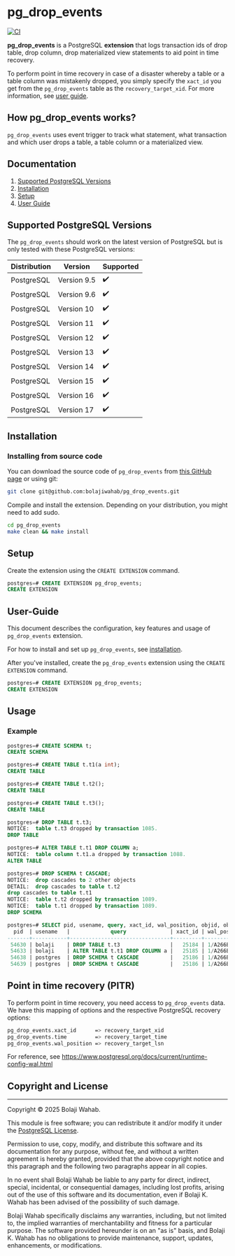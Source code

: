 # pg_drop_events

[![CI](https://github.com/bolajiwahab/pg_drop_events/actions/workflows/ci.yml/badge.svg)](https://github.com/bolajiwahab/pg_drop_events/actions/workflows/ci.yml)

**pg_drop_events** is a PostgreSQL **extension** that logs transaction ids of drop table, drop column, drop materialized view statements to aid point in time recovery.

To perform point in time recovery in case of a disaster whereby a table or a table column was mistakenly dropped, you simply specify the `xact_id` you get from the `pg_drop_events` table as the `recovery_target_xid`. For more information, see [user guide](#user-guide).

## How pg_drop_events works?

`pg_drop_events` uses event trigger to track what statement, what transaction and which user drops a table, a table column or a materialized view.

## Documentation

1. [Supported PostgreSQL Versions](#supported-postgresql-versions)
2. [Installation](#installation)
3. [Setup](#setup)
4. [User Guide](#user-guide)

## Supported PostgreSQL Versions

The ``pg_drop_events`` should work on the latest version of PostgreSQL but is only tested with these PostgreSQL versions:

| Distribution            |  Version       | Supported          |
| ------------------------|----------------|--------------------|
| PostgreSQL              | Version 9.5    | :heavy_check_mark: |
| PostgreSQL              | Version 9.6    | :heavy_check_mark: |
| PostgreSQL              | Version 10     | :heavy_check_mark: |
| PostgreSQL              | Version 11     | :heavy_check_mark: |
| PostgreSQL              | Version 12     | :heavy_check_mark: |
| PostgreSQL              | Version 13     | :heavy_check_mark: |
| PostgreSQL              | Version 14     | :heavy_check_mark: |
| PostgreSQL              | Version 15     | :heavy_check_mark: |
| PostgreSQL              | Version 16     | :heavy_check_mark: |
| PostgreSQL              | Version 17     | :heavy_check_mark: |

## Installation

### Installing from source code

You can download the source code of ``pg_drop_events`` from [this GitHub page](github.com:bolajiwahab/pg_drop_events.git) or using git:

```sh
git clone git@github.com:bolajiwahab/pg_drop_events.git
```

Compile and install the extension. Depending on your distribution, you might need to add sudo.

```sh
cd pg_drop_events
make clean && make install
```

## Setup

Create the extension using the ``CREATE EXTENSION`` command.

```sql
postgres=# CREATE EXTENSION pg_drop_events;
CREATE EXTENSION
```

## User-Guide

This document describes the configuration, key features and usage of ``pg_drop_events`` extension.

For how to install and set up ``pg_drop_events``, see [installation](#installation).

After you've installed, create the ``pg_drop_events`` extension using the ``CREATE EXTENSION`` command.

```sql
postgres=# CREATE EXTENSION pg_drop_events;
CREATE EXTENSION
```

## Usage

### Example

```sql
postgres=# CREATE SCHEMA t;
CREATE SCHEMA

postgres=# CREATE TABLE t.t1(a int);
CREATE TABLE

postgres=# CREATE TABLE t.t2();
CREATE TABLE

postgres=# CREATE TABLE t.t3();
CREATE TABLE

postgres=# DROP TABLE t.t3;
NOTICE:  table t.t3 dropped by transaction 1085.
DROP TABLE

postgres=# ALTER TABLE t.t1 DROP COLUMN a;
NOTICE:  table column t.t1.a dropped by transaction 1088.
ALTER TABLE

postgres=# DROP SCHEMA t CASCADE;
NOTICE:  drop cascades to 2 other objects
DETAIL:  drop cascades to table t.t2
drop cascades to table t.t1
NOTICE:  table t.t2 dropped by transaction 1089.
NOTICE:  table t.t1 dropped by transaction 1089.
DROP SCHEMA

postgres=# SELECT pid, usename, query, xact_id, wal_position, objid, object_name, object_type, xact_time FROM pg_drop_events;
  pid  | usename   |             query              | xact_id | wal_position | objid | object_name | object_type  |             xact_time
-------+-----------+--------------------------------+---------+--------------+-------+-------------+--------------+-------------------------------
 54630 | bolaji    | DROP TABLE t.t3                |   25184 | 1/A266B090   | 51293 | t.t3        | table        | 2022-05-04 17:16:32.913969+00
 54633 | bolaji    | ALTER TABLE t.t1 DROP COLUMN a |   25185 | 1/A266BBF8   | 51287 | t.t1.a      | table column | 2022-05-04 17:16:39.033796+00
 54638 | postgres  | DROP SCHEMA t CASCADE          |   25186 | 1/A266BEC0   | 51287 | t.t1        | table        | 2022-05-04 17:16:56.094366+00
 54639 | postgres  | DROP SCHEMA t CASCADE          |   25186 | 1/A266BEC0   | 51290 | t.t2        | table        | 2022-05-04 17:16:56.094366+00

````

## Point in time recovery (PITR)

To perform point in time recovery, you need access to `pg_drop_events` data.
We have this mapping of options and the respective PostgreSQL recovery options:

```bash
pg_drop_events.xact_id      => recovery_target_xid
pg_drop_events.time         => recovery_target_time
pg_drop_events.wal_position => recovery_target_lsn

```

For reference, see <https://www.postgresql.org/docs/current/runtime-config-wal.html>

## Copyright and License

------------------------

Copyright © 2025 Bolaji Wahab.

This module is free software; you can redistribute it and/or modify it under the [PostgreSQL License](http://www.opensource.org/licenses/postgresql).

Permission to use, copy, modify, and distribute this software and its documentation for any purpose, without fee, and without a written agreement is hereby granted, provided that the above copyright notice and this paragraph and the following two paragraphs appear in all copies.

In no event shall Bolaji Wahab be liable to any party for direct, indirect, special, incidental, or consequential damages, including lost profits, arising out of the use of this software and its documentation, even if Bolaji K. Wahab has been advised of the possibility of such damage.

Bolaji Wahab specifically disclaims any warranties, including, but not limited to, the implied warranties of merchantability and fitness for a particular purpose. The software provided hereunder is on an "as is" basis, and Bolaji K. Wahab has no obligations to provide maintenance, support, updates, enhancements, or modifications.
